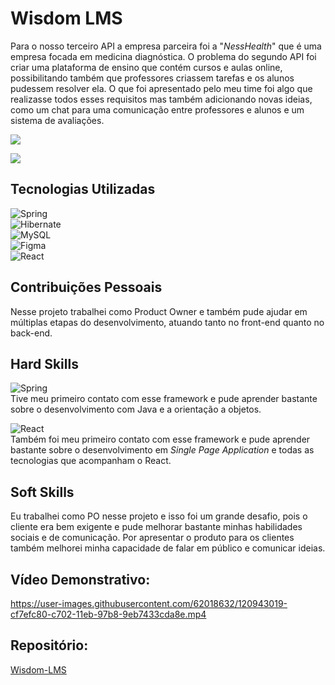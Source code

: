 # Wisdom LMS

Para o nosso terceiro API a empresa parceira foi a "_NessHealth_" que é uma empresa focada em medicina diagnóstica. O problema do segundo API foi criar uma plataforma de ensino que contém cursos e aulas online, possibilitando também que professores criassem tarefas e os alunos pudessem resolver ela. O que foi apresentado pelo meu time foi algo que realizasse todos esses requisitos mas também adicionando novas ideias, como um chat para uma comunicação entre professores e alunos e um sistema de avaliações.

![](https://github.com/guilherme4garcia/TG-Portfolio/blob/main/Assets/wisdom.jpg?raw=true)

![](https://github.com/guilherme4garcia/TG-Portfolio/blob/main/Assets/wisdom-home.png?raw=true)


## Tecnologias Utilizadas

![Spring](https://img.shields.io/badge/spring-%236DB33F.svg?style=for-the-badge&logo=spring&logoColor=white) <br>
![Hibernate](https://img.shields.io/badge/Hibernate-59666C?style=for-the-badge&logo=Hibernate&logoColor=white) <br>
![MySQL](https://img.shields.io/badge/mysql-%2300f.svg?style=for-the-badge&logo=mysql&logoColor=white) <br>
![Figma](https://img.shields.io/badge/figma-%23F24E1E.svg?style=for-the-badge&logo=figma&logoColor=white) <br>
![React](https://img.shields.io/badge/react-%2320232a.svg?style=for-the-badge&logo=react&logoColor=%2361DAFB) <br>


## Contribuições Pessoais

Nesse projeto trabalhei como Product Owner e também pude ajudar em múltiplas etapas do desenvolvimento, atuando tanto no front-end quanto no back-end.

## Hard Skills

![Spring](https://img.shields.io/badge/spring-%236DB33F.svg?style=for-the-badge&logo=spring&logoColor=white) <br>
Tive meu primeiro contato com esse framework e pude aprender bastante sobre o desenvolvimento com Java e a orientação a objetos.

![React](https://img.shields.io/badge/react-%2320232a.svg?style=for-the-badge&logo=react&logoColor=%2361DAFB) <br>
Também foi meu primeiro contato com esse framework e pude aprender bastante sobre o desenvolvimento em _Single Page Application_ e todas as tecnologias que acompanham o React.

## Soft Skills

Eu trabalhei como PO nesse projeto e isso foi um grande desafio, pois o cliente era bem exigente e pude melhorar bastante minhas habilidades sociais e de comunicação. Por apresentar o produto para os clientes também melhorei minha capacidade de falar em público e comunicar ideias.

## Vídeo Demonstrativo: 

https://user-images.githubusercontent.com/62018632/120943019-cf7efc80-c702-11eb-97b8-9eb7433cda8e.mp4

## Repositório:
[Wisdom-LMS](https://github.com/guilherme4garcia/Wisdom-LMS)
